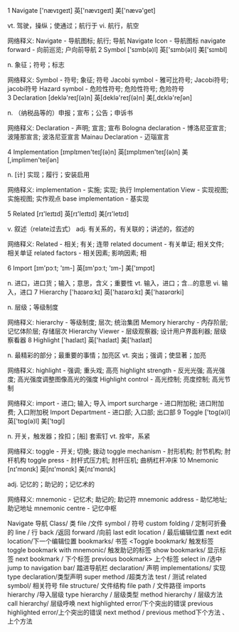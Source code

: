 1 Navigate
  ['nævɪgeɪt]  英['nævɪgeɪt]  美['nævə'get]
  
  vt. 驾驶，操纵；使通过；航行于
  vi. 航行，航空
  
  网络释义:
  Navigate - 导航图标; 航行; 导航
  Navigate Icon - 导航图标
  navigate forward - 向前巡览; 户向前导航
2 Symbol
['sɪmb(ə)l]  英['sɪmb(ə)l]  美['sɪmbl]

n. 象征；符号；标志

网络释义:
Symbol - 符号; 象征; 符号
Jacobi symbol - 雅可比符号; Jacobi符号; jacobi符号
Hazard symbol - 危险性符号; 危险性符号; 危险符号  
3 Declaration
[deklə'reɪʃ(ə)n]  英[deklə'reɪʃ(ə)n]  美[,dɛklə'reʃən]

n. （纳税品等的）申报；宣布；公告；申诉书

网络释义:
Declaration - 声明; 宣言; 宣布
Bologna declaration - 博洛尼亚宣言; 波隆那宣言; 波洛尼亚宣言
Mainau Declaration - 迈瑙宣言

4 Implementation
[ɪmplɪmen'teɪʃ(ə)n]  英[ɪmplɪmen'teɪʃ(ə)n]  美[,implimen'teiʃən]

n. [计] 实现；履行；安装启用

网络释义:
implementation - 实施; 实现; 执行
Implementation View - 实现视图; 实施视图; 实作观点
base implementation - 基实现

5 Related
[rɪ'leɪtɪd]  英[rɪ'leɪtɪd]  美[rɪ'letɪd]

v. 叙述（relate过去式）
adj. 有关系的，有关联的；讲述的，叙述的

网络释义:
Related - 相关; 有关; 连带
related document - 有关单证; 相关文件; 相关单证
related factors - 相关因素; 影响因素; 相

6 Import
[ɪm'pɔːt; 'ɪm-]  英[ɪm'pɔːt; 'ɪm-]  美['ɪmpɔt]

n. 进口，进口货；输入；意思，含义；重要性
vt. 输入，进口；含…的意思
vi. 输入，进口
7 Hierarchy
  ['haɪərɑːkɪ]  英['haɪərɑːkɪ]  美['haɪərɑrki]
  
  n. 层级；等级制度
  
  网络释义:
  hierarchy - 等级制度; 层次; 统治集团
  Memory hierarchy - 内存阶层; 记忆体阶层; 存储层次
  Hierarchy Viewer - 层级观察器; 设计用户界面利器; 层级察看器
8 Highlight
  ['haɪlaɪt]  英['haɪlaɪt]  美['haɪlaɪt]
  
  n. 最精彩的部分；最重要的事情；加亮区
  vt. 突出；强调；使显著；加亮
  
  网络释义:
  highlight - 强调; 重头戏; 高亮
  highlight strength - 反光光强; 高光强度; 高光强度调整图像高光的强度
  Highlight control - 高光控制; 亮度控制; 高光节制  
  
网络释义:
import - 进口; 输入; 导入
import surcharge - 进口附加税; 进口附加费; 入口附加税
Import Department - 进口部; 入口部; 出口部
9 Toggle
  ['tɒg(ə)l]  英['tɒg(ə)l]  美['tɑɡl]
  
  n. 开关，触发器；拴扣；[船] 套索钉
  vt. 拴牢，系紧
  
  网络释义:
  toggle - 开关; 切换; 拨动
  toggle mechanism - 肘形机构; 肘节机构; 肘杆机构
  toggle press - 肘杆式压力机; 肘杆压机; 曲柄杠杆冲床
10 Mnemonic
   [nɪ'mɒnɪk]  英[nɪ'mɒnɪk]  美[nɪ'mɑnɪk]
   
   adj. 记忆的；助记的；记忆术的
   
   网络释义:
   mnemonic - 记忆术; 助记的; 助记符
   mnemonic address - 助忆地址; 助记地址
   mnemonic centre - 记忆中枢












Navigate 导航
Class/ 类
file /文件
 symbol / 符号
 custom folding / 定制可折叠的
 line / 行
 back /返回
  forward /向前
   last edit location / 最后编辑位置 
   next edit location/下一个编辑位置
    bookmarks/  书签
    <Toggle bookmark/  触发标签
    toggle bookmark with mnemonic/ 触发助记的标签
     show bookmarks/  显示标签
     next bookmark / 下个标签
     previous bookmark> 上个标签
    select in /选中
     jump to navigation bar/ 踏进导航栏
      declaration/ 声明
       implementations/ 实现
       type declaration/类型声明
       super method /超类方法 
        test / 测试
         related symbol/  相关符号
         file structure/  文件结构
         file path / 文件路径
          imports hierarchy /导入层级
           type hierarchy / 层级类型
           method hierarchy / 层级方法
           call hierarchy/ 层级呼唤
            next highlighted error/下个突出的错误 
             previous highlighted error/上个突出的错误
              next method / previous method下个方法 、上个方法 
